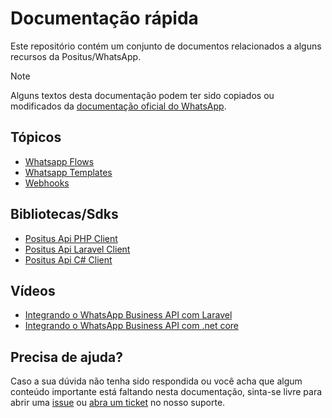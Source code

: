 # Documentação rápida

Este repositório contém um conjunto de documentos relacionados a alguns recursos da Positus/WhatsApp.

> [!NOTE]
> Alguns textos desta documentação podem ter sido copiados ou modificados da [documentação oficial do WhatsApp](https://developers.facebook.com/docs/whatsapp).

## Tópicos

- [Whatsapp Flows](flows/README.md)
- [Whatsapp Templates](templates/README.md)
- [Webhooks](webhooks/README.md)

## Bibliotecas/Sdks

- [Positus Api PHP Client](https://github.com/positusapps/positus-api-php-client)
- [Positus Api Laravel Client](https://github.com/positusapps/positus-api-laravel-client)
- [Positus Api C# Client](https://github.com/positusapps/positus-api-csharp-client)

## Vídeos

- [Integrando o WhatsApp Business API com Laravel](https://www.youtube.com/watch?v=Sb1R2jnRC4k)
- [Integrando o WhatsApp Business API com .net core](https://www.youtube.com/watch?v=E8MZWwfQSZY)

## Precisa de ajuda?

Caso a sua dúvida não tenha sido respondida ou você acha que algum conteúdo importante está faltando nesta documentação, sinta-se livre para abrir uma [issue](https://github.com/positusapps/quick-docs/issues) ou [abra um ticket](https://studio.posit.us/suporte) no nosso suporte.
